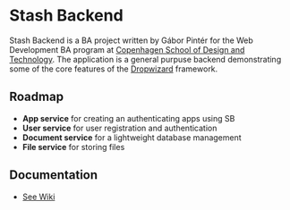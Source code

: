 # Stash Backend

Stash Backend is a BA project written by Gábor Pintér for the
Web Development BA program at [Copenhagen School of Design
and Technology](http://www.kea.dk). The application is a general purpuse backend demonstrating some of the 
core features of the [Dropwizard](http://www.dropwizard.io) framework. 

## Roadmap

- **App service** for creating an authenticating apps using SB
- **User service** for user registration and authentication
- **Document service** for a lightweight database management
- **File service** for storing files

## Documentation

- [See Wiki](https://github.com/gaboratorium/stash/wiki)
